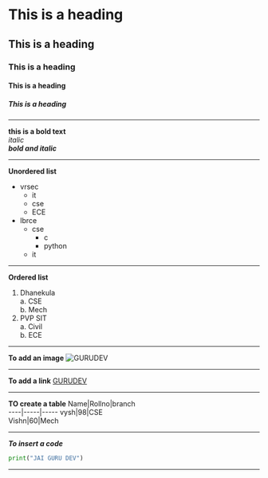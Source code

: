 # This is a heading
## This is a heading
### This is a heading
#### This is a heading
##### This is a heading


-------------------------------------
**this is a bold text**  
*italic*  
***bold and italic***  


---------------------------------------------

**Unordered list**
 - vrsec
   + it
   + cse
   + ECE
 - lbrce
   + cse
     - c
     - python
   + it
   
----------------------------------------------

**Ordered list**
1. Dhanekula  
    a. CSE  
    b. Mech  
2. PVP SIT  
    a. Civil  
    b. ECE  
  
--------------------------------------

**To add an image**
![GURUDEV](https://www.srisriravishankar.org/wp-content/uploads/2013/05/hero2.jpg)

--------------------------------------------------------

**To add a link**
[GURUDEV](https://bangaloreashram.org/)

---------------------------------------------------------------


**TO create a table**
Name|Rollno|branch  
----|-----|-----
vysh|98|CSE  
Vishn|60|Mech  

----------------------------------------------------------------


***To insert a code***
```python 
print("JAI GURU DEV")   
```

------------------------------------------------------------------

